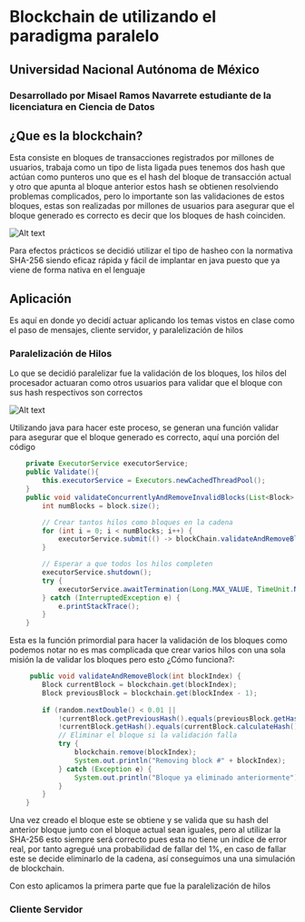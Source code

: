 # Blockchain de utilizando el paradigma paralelo
## Universidad Nacional Autónoma de México

### Desarrollado por **Misael Ramos Navarrete** estudiante de la licenciatura en Ciencia de Datos  

## ¿Que es la blockchain?  
Esta consiste en bloques de transacciones registrados por millones de usuarios, trabaja como un tipo de lista ligada pues tenemos dos hash que actúan como punteros uno que es el hash del bloque de transacción actual y otro que apunta al bloque anterior estos hash se obtienen resolviendo problemas complicados, pero lo importante son las validaciones de estos bloques, estas son realizadas por millones de usuarios para asegurar que el bloque generado es correcto es decir que los bloques de hash coinciden.

![Alt text](Exponencial.png)

Para efectos prácticos se decidió utilizar el tipo de hasheo con la normativa SHA-256 siendo eficaz rápida y fácil de implantar en java puesto que ya viene de forma nativa en el lenguaje 

## Aplicación

Es aquí en donde yo decidí actuar aplicando los temas vistos en clase como el paso de mensajes, cliente servidor, y paralelización de hilos

### Paralelización de Hilos

Lo que se decidió paralelizar fue la validación de los bloques, los hilos del procesador actuaran como otros usuarios para validar que el bloque con sus hash respectivos son correctos 

![Alt text](<Exponencial - Page 1.png>)

Utilizando java para hacer este proceso, se generan una función validar para asegurar que el bloque generado es correcto, aquí una porción del código

``` java
    private ExecutorService executorService;
    public Validate(){
        this.executorService = Executors.newCachedThreadPool();
    }
    public void validateConcurrentlyAndRemoveInvalidBlocks(List<Block> block, BlockChain blockChain ) {
        int numBlocks = block.size();

        // Crear tantos hilos como bloques en la cadena
        for (int i = 0; i < numBlocks; i++) {
            executorService.submit(() -> blockChain.validateAndRemoveBlock(numBlocks-1));
        }

        // Esperar a que todos los hilos completen
        executorService.shutdown();
        try {
            executorService.awaitTermination(Long.MAX_VALUE, TimeUnit.NANOSECONDS);
        } catch (InterruptedException e) {
            e.printStackTrace();
        }
    }
```

Esta es la función primordial para hacer la validación de los bloques como podemos notar no es mas complicada que crear varios hilos con una sola misión la de validar los bloques pero esto ¿Cómo funciona?:

``` java 
     public void validateAndRemoveBlock(int blockIndex) {
        Block currentBlock = blockchain.get(blockIndex);
        Block previousBlock = blockchain.get(blockIndex - 1);
        
        if (random.nextDouble() < 0.01 ||
            !currentBlock.getPreviousHash().equals(previousBlock.getHash()) ||
            !currentBlock.getHash().equals(currentBlock.calculateHash())) {
            // Eliminar el bloque si la validación falla
            try {
                blockchain.remove(blockIndex);
                System.out.println("Removing block #" + blockIndex);    
            } catch (Exception e) {
                System.out.println("Bloque ya eliminado anteriormente");
            }
        }
    }
```
Una vez creado el bloque este se obtiene y se valida que su hash del anterior bloque junto con el bloque actual sean iguales, pero al utilizar la SHA-256 esto siempre será correcto pues esta no tiene un indice de error real, por tanto agregué una probabilidad de fallar del $1$%, en caso de fallar este se decide eliminarlo de la cadena, así conseguimos una una simulación de blockchain.

Con esto aplicamos la primera parte que fue la paralelización de hilos

### Cliente Servidor